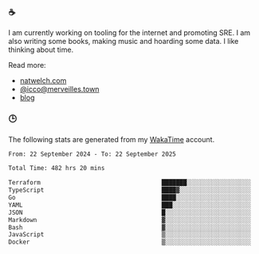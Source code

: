 ### ☕

I am currently working on tooling for the internet and promoting SRE. I am also writing some books, making music and hoarding some data. I like thinking about time.

Read more:

 - [natwelch.com](https://natwelch.com)
 - [@icco@merveilles.town](https://merveilles.town/@icco)
 - [blog](https://writing.natwelch.com)

### 🕒

The following stats are generated from my [WakaTime](https://wakatime.com/@icco) account.

<!--START_SECTION:waka-->

```txt
From: 22 September 2024 - To: 22 September 2025

Total Time: 482 hrs 20 mins

Terraform                                  ███████░░░░░░░░░░░░░░░░░░   27.59 %
TypeScript                                 ████▓░░░░░░░░░░░░░░░░░░░░   19.00 %
Go                                         ████░░░░░░░░░░░░░░░░░░░░░   16.21 %
YAML                                       ███░░░░░░░░░░░░░░░░░░░░░░   11.56 %
JSON                                       █░░░░░░░░░░░░░░░░░░░░░░░░   03.95 %
Markdown                                   ▓░░░░░░░░░░░░░░░░░░░░░░░░   02.98 %
Bash                                       ▓░░░░░░░░░░░░░░░░░░░░░░░░   02.90 %
JavaScript                                 ▒░░░░░░░░░░░░░░░░░░░░░░░░   01.99 %
Docker                                     ▒░░░░░░░░░░░░░░░░░░░░░░░░   01.73 %
```

<!--END_SECTION:waka-->
